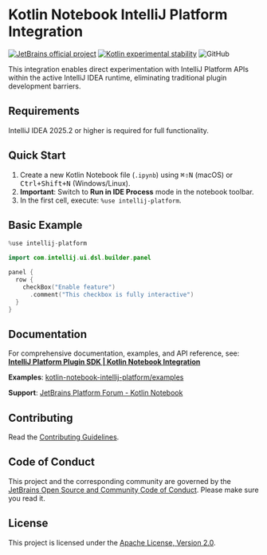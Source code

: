 # Kotlin Notebook IntelliJ Platform Integration

[![JetBrains official project](https://jb.gg/badges/official.svg)](https://confluence.jetbrains.com/display/ALL/JetBrains+on+GitHub)
[![Kotlin experimental stability](https://img.shields.io/badge/project-experimental-kotlin.svg?colorA=555555&colorB=AC29EC&label=&logo=kotlin&logoColor=ffffff&logoWidth=10)](https://kotlinlang.org/docs/components-stability.html)
![GitHub](https://img.shields.io/github/license/Kotlin/kotlin-notebook-intellij-platform?color=blue&label=License)

This integration enables direct experimentation with IntelliJ Platform APIs within the active IntelliJ IDEA runtime, eliminating traditional plugin development barriers.

## Requirements

IntelliJ IDEA 2025.2 or higher is required for full functionality.

## Quick Start

1. Create a new Kotlin Notebook file (`.ipynb`) using <kbd>⌘⇧N</kbd> (macOS) or <kbd>Ctrl+Shift+N</kbd> (Windows/Linux).
2. **Important**: Switch to **Run in IDE Process** mode in the notebook toolbar.
3. In the first cell, execute: `%use intellij-platform`.

## Basic Example

```kotlin
%use intellij-platform
```

```kotlin
import com.intellij.ui.dsl.builder.panel

panel {
  row {
    checkBox("Enable feature")
      .comment("This checkbox is fully interactive")
  }
}
```

## Documentation

For comprehensive documentation, examples, and API reference, see:
**[IntelliJ Platform Plugin SDK | Kotlin Notebook Integration](https://plugins.jetbrains.com/docs/intellij/tools-kotlin-notebook.html)**

**Examples**: [kotlin-notebook-intellij-platform/examples](https://github.com/Kotlin/kotlin-notebook-intellij-platform/tree/master/examples)

**Support**: [JetBrains Platform Forum - Kotlin Notebook](https://platform.jetbrains.com/c/intellij-platform/kotlin-notebook/25)

## Contributing
Read the [Contributing Guidelines](CONTRIBUTING.md).

## Code of Conduct
This project and the corresponding community are governed by the [JetBrains Open Source and Community Code of Conduct](https://github.com/jetbrains#code-of-conduct). Please make sure you read it.

## License

This project is licensed under the [Apache License, Version 2.0](LICENSE).